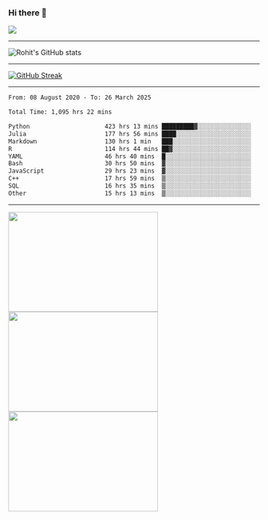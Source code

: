 ### Hi there 👋

 ![](https://komarev.com/ghpvc/?username=RohitRathore1&color=blueviolet)

<hr/>

![Rohit's GitHub stats](https://github-readme-stats.vercel.app/api?username=RohitRathore1&show_icons=true&theme=transparent)

<hr/>

[![GitHub Streak](http://github-readme-streak-stats.herokuapp.com?user=RohitRathore1&theme=dark&mode=weekly)](https://git.io/streak-stats)

<hr/>

<!--START_SECTION:waka-->

```txt
From: 08 August 2020 - To: 26 March 2025

Total Time: 1,095 hrs 22 mins

Python                     423 hrs 13 mins █████████▓░░░░░░░░░░░░░░░   38.64 %
Julia                      177 hrs 56 mins ████░░░░░░░░░░░░░░░░░░░░░   16.25 %
Markdown                   130 hrs 1 min   ███░░░░░░░░░░░░░░░░░░░░░░   11.87 %
R                          114 hrs 44 mins ██▓░░░░░░░░░░░░░░░░░░░░░░   10.48 %
YAML                       46 hrs 40 mins  █░░░░░░░░░░░░░░░░░░░░░░░░   04.26 %
Bash                       30 hrs 50 mins  ▓░░░░░░░░░░░░░░░░░░░░░░░░   02.82 %
JavaScript                 29 hrs 23 mins  ▓░░░░░░░░░░░░░░░░░░░░░░░░   02.68 %
C++                        17 hrs 59 mins  ▒░░░░░░░░░░░░░░░░░░░░░░░░   01.64 %
SQL                        16 hrs 35 mins  ▒░░░░░░░░░░░░░░░░░░░░░░░░   01.51 %
Other                      15 hrs 13 mins  ▒░░░░░░░░░░░░░░░░░░░░░░░░   01.39 %
```

<!--END_SECTION:waka-->

<hr/>

<p>
  <img src="https://wakatime.com/share/@TeAmp0is0N/0205e68a-e5ed-48bf-b870-3c94c1fa77d3.svg" width="300" height="200">
  <img src="https://wakatime.com/share/@TeAmp0is0N/3935ee43-08a3-493e-8b95-60c1f9204b15.svg" width="300" height="200">
  <img src="https://wakatime.com/share/@TeAmp0is0N/8717aacc-7340-44e0-abb1-987dc9823fcd.svg" width="300" height="200">
</p>




